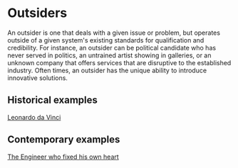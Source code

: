 # Outsiders

An outsider is one that deals with a given issue or problem, but operates outside of a given system's existing standards for qualification and credibility. For instance, an outsider can be political candidate who has never served in politics, an untrained artist showing in galleries, or an unknown company that offers services that are disruptive to the established industry. Often times, an outsider has the unique ability to introduce innovative solutions.

## Historical examples
[Leonardo da Vinci](http://www.theglobeandmail.com/report-on-business/economy/growth/how-outsiders-solve-problems-that-stump-experts/article2420003/)

## Contemporary examples

[The Engineer who fixed his own heart](https://mosaicscience.com/story/engineer-who-fixed-his-own-heart)



